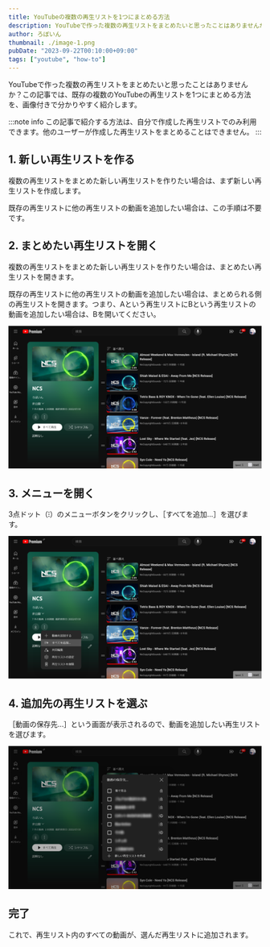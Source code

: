 ```yaml
---
title: YouTubeの複数の再生リストを1つにまとめる方法
description: YouTubeで作った複数の再生リストをまとめたいと思ったことはありませんか？この記事では、既存の複数のYouTubeの再生リストを1つにまとめる方法を、画像付きで分かりやすく紹介します。
author: ろぼいん
thumbnail: ./image-1.png
pubDate: "2023-09-22T00:10:00+09:00"
tags: ["youtube", "how-to"]
---
```


<script type="application/ld+json">
    {
        "@context": "http://schema.org",
        "@type": "HowTo",
        "name": "YouTubeの複数の再生リストを1つにまとめる方法",
        "description": "YouTubeで作った複数の再生リストをまとめたいと思ったことはありませんか？この記事では、既存の複数のYouTubeの再生リストを1つにまとめる方法を、画像付きで分かりやすく紹介します。",
        "step": [
            {
                "@type": "HowToStep",
                "name": "新しい再生リストを作る",
                "text": "複数の再生リストをまとめた新しい再生リストを作りたい場合は、まず新しい再生リストを作成します。"
            },
            {
                "@type": "HowToStep",
                "name": "まとめたい再生リストを開く",
                "text": "複数の再生リストをまとめた新しい再生リストを作りたい場合は、まとめたい再生リストを開きます。既存の再生リストに他の再生リストの動画を追加したい場合は、まとめられる側の再生リストを開きます。"
            },
            {
                "@type": "HowToStep",
                "name": "メニューを開く",
                "text": "3点ドット（⁝）のメニューボタンをクリックし、［すべてを追加…］を選びます。"
            },
            {
                "@type": "HowToStep",
                "name": "追加先の再生リストを選ぶ",
                "text": "［動画の保存先…］という画面が表示されるので、動画を追加したい再生リストを選びます。"
            }
        ]
    }
</script>

YouTubeで作った複数の再生リストをまとめたいと思ったことはありませんか？この記事では、既存の複数のYouTubeの再生リストを1つにまとめる方法を、画像付きで分かりやすく紹介します。

:::note info
この記事で紹介する方法は、自分で作成した再生リストでのみ利用できます。他のユーザーが作成した再生リストをまとめることはできません。
:::

## 1. 新しい再生リストを作る

複数の再生リストをまとめた新しい再生リストを作りたい場合は、まず新しい再生リストを作成します。

既存の再生リストに他の再生リストの動画を追加したい場合は、この手順は不要です。

## 2. まとめたい再生リストを開く

複数の再生リストをまとめた新しい再生リストを作りたい場合は、まとめたい再生リストを開きます。

既存の再生リストに他の再生リストの動画を追加したい場合は、まとめられる側の再生リストを開きます。つまり、Aという再生リストにBという再生リストの動画を追加したい場合は、Bを開いてください。

![YouTubeの再生リストのスクリーンショット](./image.png)

## 3. メニューを開く

3点ドット（⁝）のメニューボタンをクリックし、［すべてを追加…］を選びます。

![メニューを開いたようす](./image-1.png)

## 4. 追加先の再生リストを選ぶ

［動画の保存先…］という画面が表示されるので、動画を追加したい再生リストを選びます。

![再生リストの一覧が表示されているようす](./image-2.png)

## 完了

これで、再生リスト内のすべての動画が、選んだ再生リストに追加されます。

